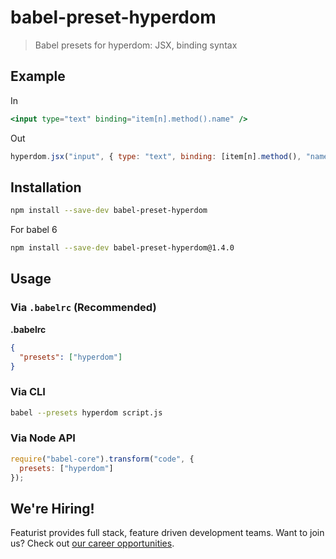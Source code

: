 # babel-preset-hyperdom

> Babel presets for hyperdom: JSX, binding syntax

## Example

In

```jsx
<input type="text" binding="item[n].method().name" />
```

Out

```js
hyperdom.jsx("input", { type: "text", binding: [item[n].method(), "name"] });
```

## Installation

```sh
npm install --save-dev babel-preset-hyperdom
```

For babel 6

```sh
npm install --save-dev babel-preset-hyperdom@1.4.0
```

## Usage

### Via `.babelrc` (Recommended)

**.babelrc**

```json
{
  "presets": ["hyperdom"]
}
```

### Via CLI

```sh
babel --presets hyperdom script.js
```

### Via Node API

```javascript
require("babel-core").transform("code", {
  presets: ["hyperdom"]
});
```

## We're Hiring!
Featurist provides full stack, feature driven development teams. Want to join us? Check out [our career opportunities](https://www.featurist.co.uk/careers/).
